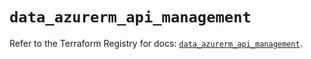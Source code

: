# `data_azurerm_api_management`

Refer to the Terraform Registry for docs: [`data_azurerm_api_management`](https://registry.terraform.io/providers/hashicorp/azurerm/3.106.1/docs/data-sources/api_management).
